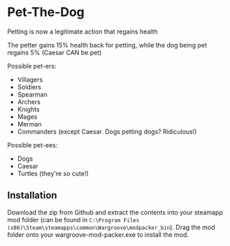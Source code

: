 # Pet-The-Dog
Petting is now a legitimate action that regains health

The petter gains 15% health back for petting, while the dog being pet regains 5% (Caesar CAN be pet)

Possible pet-ers:
* Villagers
* Soldiers
* Spearman
* Archers
* Knights
* Mages
* Merman
* Commanders (except Caesar. Dogs petting dogs? Ridiculous!)

Possible pet-ees:
* Dogs
* Caesar
* Turtles (they're so cute!)

## Installation

Download the zip from Github and extract the contents into your steamapp mod folder (can be found in `C:\Program Files (x86)\Steam\steamapps\common\Wargroove\modpacker_bin`). Drag the mod folder onto your wargroove-mod-packer.exe to install the mod.